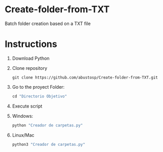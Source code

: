 # Create-folder-from-TXT

Batch folder creation based on a TXT file

# Instructions

1. Download Python

2. Clone repository

	```Console
	git clone https://github.com/abustosp/Create-folder-from-TXT.git
	```

3. Go to the proyect Folder:
   
   ```Python
   cd "Directorio Objetivo"
   ```

4. Execute script 
   
  1. Windows:
      
      ```Python
      python "Creador de carpetas.py"
      ```
   
  2. Linux/Mac
      
      ```Python
      python3 "Creador de carpetas.py"
      ```
      
